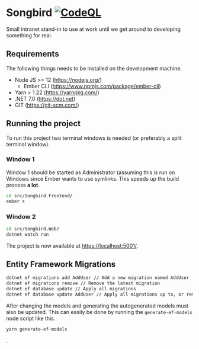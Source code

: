 # Songbird [![CodeQL](https://github.com/karl-sjogren/songbird/actions/workflows/codeql-analysis.yml/badge.svg?branch=develop)](https://github.com/karl-sjogren/songbird/actions/workflows/codeql-analysis.yml)

Small intranet stand-in to use at work until we get around to developing something for real.

## Requirements

The following things needs to be installed on the development machine.

* Node JS >= 12 (<https://nodejs.org/>)
  * Ember CLI (<https://www.npmjs.com/package/ember-cli>)
* Yarn > 1.22 (<https://yarnpkg.com/>)
* .NET 7.0 (<https://dot.net>)
* GIT (<https://git-scm.com/>)

## Running the project

To run this project two terminal windows is needed (or preferably a split terminal window).

### Window 1

Window 1 should be started as Administrator (assuming this is run on Windows since Ember
wants to use symlinks. This speeds up the build process **a lot**.

```sh
cd src/Songbird.Frontend/
ember s
```

### Window 2

```sh
cd src/Songbird.Web/
dotnet watch run
```

The project is now available at <https://localhost:5001/>.

## Entity Framework Migrations

```sh
dotnet ef migrations add AddUser // Add a new migration named AddUser
dotnet ef migrations remove // Remove the latest migration
dotnet ef database update // Apply all migrations
dotnet ef database update AddUser // Apply all migrations up to, or remove down to, the AddUser migration.
```

After changing the models and generating the autogenerated models must also be updated. This can easily be
done by running the `generate-ef-models` node script like this.

```sh
yarn generate-ef-models
```

.
